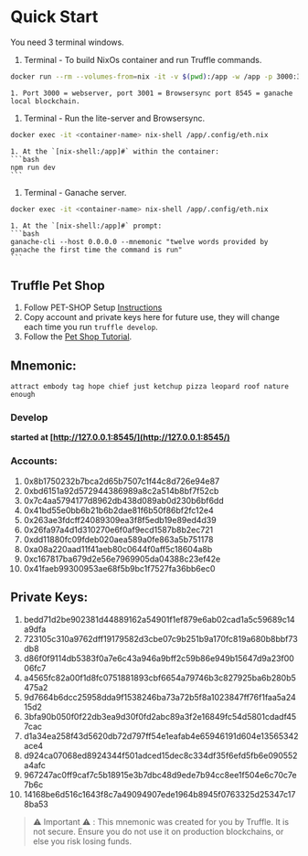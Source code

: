 # Quick Start

You need 3 terminal windows.  

1. Terminal - To build NixOs container and run Truffle commands.
```bash
docker run --rm --volumes-from=nix -it -v $(pwd):/app -w /app -p 3000:3000 -p 3001:3001 -p 8545:8545 nixos/nix nix-shell /app/.config/build.nix
```
    1. Port 3000 = webserver, port 3001 = Browsersync port 8545 = ganache local blockchain.
1. Terminal - Run the lite-server and Browsersync.
```bash
docker exec -it <container-name> nix-shell /app/.config/eth.nix
```
    1. At the `[nix-shell:/app]#` within the container:
    ```bash
    npm run dev
    ```
1. Terminal - Ganache server.
```bash
docker exec -it <container-name> nix-shell /app/.config/eth.nix
```
    1. At the `[nix-shell:/app]#` prompt:
    ```bash
    ganache-cli --host 0.0.0.0 --mnemonic "twelve words provided by ganache the first time the command is run"
    ```


## Truffle Pet Shop

1. Follow PET-SHOP Setup [Instructions](https://www.trufflesuite.com/boxes/pet-shop)
1. Copy account and private keys here for future use, they will change each time you run ```truffle develop```.
1. Follow the [Pet Shop Tutorial](https://www.trufflesuite.com/tutorials/pet-shop).

## Mnemonic: 
```attract embody tag hope chief just ketchup pizza leopard roof nature enough```

### Develop 
__started at [http://127.0.0.1:8545/](http://127.0.0.1:8545/)__

### Accounts:
1. 0x8b1750232b7bca2d65b7507c1f44c8d726e94e87
1. 0xbd6151a92d572944386989a8c2a514b8bf7f52cb
1. 0x7c4aa5794177d8962db438d089ab0d230b6bf6dd
1. 0x41bd55e0bb6b21b6b2dae81f6b50f86bf2fc12e4
1. 0x263ae3fdcff24089309ea3f8f5edb19e89ed4d39
1. 0x26fa97a4d1d310270e6f0af9ecd1587b8b2ec721
1. 0xdd11880fc09fdeb020aea589a0fe863a5b751178
1. 0xa08a220aad11f41aeb80c0644f0aff5c18604a8b
1. 0xc167817ba679d2e56e7969905da04388c23ef42e
1. 0x41faeb99300953ae68f5b9bc1f7527fa36bb6ec0

## Private Keys:
1. bedd71d2be902381d44889162a54901f1ef879e6ab02cad1a5c59689c14a9dfa
1. 723105c310a9762dff19179582d3cbe07c9b251b9a170fc819a680b8bbf73db8
1. d86f0f9114db5383f0a7e6c43a946a9bff2c59b86e949b15647d9a23f0006fc7
1. a4565fc82a00f1d8fc0751881893cbf6654a79746b3c827925ba6b280b5475a2
1. 9d7664b6dcc25958dda9f1538246ba73a72b5f8a1023847ff76f1faa5a2415d2
1. 3bfa90b050f0f22db3ea9d30f0fd2abc89a3f2e16849fc54d5801cdadf457cac
1. d1a34ea258f43d5620db72d797ff54e1eafab4e65946191d604e13565342ace4
1. d924ca07068ed8924344f501adced15dec8c334df35f6efd5fb6e090552a4afc
1. 967247ac0ff9caf7c5b18915e3b7dbc48d9ede7b94cc8ee1f504e6c70c7e7b6c
1. 14168be6d516c1643f8c7a49094907ede1964b8945f0763325d25347c178ba53


> ⚠️  Important ⚠️  : This mnemonic was created for you by Truffle. It is not secure.
Ensure you do not use it on production blockchains, or else you risk losing funds.
